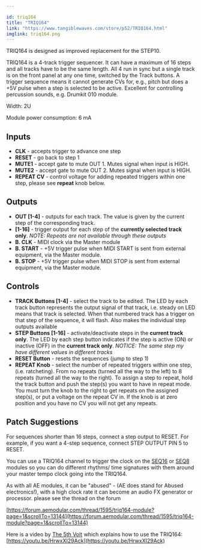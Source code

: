 ```yaml
---

id: triq164
title: "TRIQ164"
link: "https://www.tangiblewaves.com/store/p52/TRIQ164.html"
imglink: triq164.png
---
```





TRIQ164 is designed as improved replacement for the STEP10.

TRIQ164 is a 4-track trigger sequencer. It can have a maximum of 16 steps and all tracks have to be the same length. All 4 run in sync but a single track is on the front panel at any one time, switched by the Track buttons. A trigger sequence means it cannot generate CVs for, e.g., pitch but does a +5V pulse when a step is selected to be active. Excellent for controlling percussion sounds, e.g. Drumkit 010 module.

Width: 2U

Module power consumption: 6 mA

## Inputs

*   **CLK** - accepts trigger to advance one step
*   **RESET** - go back to step 1
*   **MUTE1** - accept gate to mute OUT 1. Mutes signal when input is HIGH.
*   **MUTE2** - accept gate to mute OUT 2. Mutes signal when input is HIGH.
*   **REPEAT CV** - control voltage for adding repeated triggers within one step, please see **repeat** knob below.

## Outputs

*   **OUT \[1-4\]** - outputs for each track. The value is given by the current step of the corresponding track.
*   **\[1-16\]** - trigger output for each step of the **currently selected track only**. _NOTE: Repeats are not available through these outputs_
*   **B. CLK** - MIDI clock via the Master module
*   **B. START** - +5V trigger pulse when MIDI START is sent from external equipment, via the Master module.
*   **B. STOP** - +5V trigger pulse when MIDI STOP is sent from external equipment, via the Master module.

## Controls

*   **TRACK Buttons \[1-4\]** - select the track to be edited. The LED by each track button represents the output signal of that track, i.e. steady on LED means that track is selected. When that numbered track has a trigger on that step of the sequence, it will flash. Also makes the individual step outputs available
*   **STEP Buttons \[1-16\]** - activate/deactivate steps in the **current track only**. The LED by each step button indicates if the step is active (ON) or inactive (OFF) in the **current track only**. _NOTICE: The same step my have different values in different tracks_
*   **RESET Button** - resets the sequences (jump to step 1)
*   **REPEAT Knob** - select the number of repeated triggers within one step, (i.e. ratcheting). From no repeats (turned all the way to the left) to 8 repeats (turned all the way to the right). To assign a step to repeat, hold the track button and push the step(s) you want to have in repeat mode. You must turn the knob to the right to get repeats on the assigned step(s), or put a voltage on the repeat CV in. If the knob is at zero position and you have no CV you will not get any repeats.

## Patch Suggestions

For sequences shorter than 16 steps, connect a step output to RESET. For example, if you want a 4-step sequence, connect STEP OUTPUT PIN 5 to RESET.

You can use a TRIQ164 channel to trigger the clock on the [SEQ16](https://wiki.aemodular.com/pmwiki.php/AeManual/SEQ16) or [SEQ8](https://wiki.aemodular.com/pmwiki.php/AeManual/SEQ8) modules so you can do different rhythms/ time signatures with them around your master tempo clock going into the TRIQ164.

As with all AE modules, it can be "abused" - (AE does stand for Abused electronics!), with a high clock rate it can become an audio FX generator or processor. please see the thread on the forum

[https://forum.aemodular.com/thread/1595/triq164-module?page=1&scrollTo=13144](https://forum.aemodular.com/thread/1595/triq164-module?page=1&scrollTo=13144)

Here is a video by [The 5th Volt](https://wiki.aemodular.com/pmwiki.php/User/The5thVolt) which explains how to use the TRIQ164: [https://youtu.be/HrwxXI29Ack](https://youtu.be/HrwxXI29Ack)





